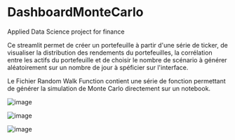 # DashboardMonteCarlo
Applied Data Science project for finance 


Ce streamlit permet de créer un portefeuille à partir d'une série de ticker, de visualiser la distribution des rendements du portefeuilles, la corrélation entre les actifs du portefeuille et de choisir le nombre de scénario à générer aléatoirement sur un nombre de jour à spéficier sur l'interface.

Le Fichier Random Walk Function contient une série de fonction permettant de générer la simulation de Monte Carlo directement sur un notebook. 

![image](https://user-images.githubusercontent.com/81652761/183246772-36e22ecf-93b4-4deb-be29-3de27c6d743e.png)

![image](https://user-images.githubusercontent.com/81652761/183246799-b911f7e4-0e72-49cc-ab74-618d20bf9b7b.png)

![image](https://user-images.githubusercontent.com/81652761/183246813-b64a4e4b-6f50-453e-801c-23850425aabf.png)
